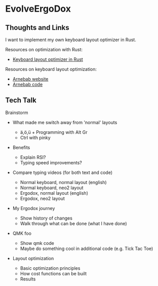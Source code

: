 # EvolveErgoDox

## Thoughts and Links

I want to implement my own keyboard layout optimizer in Rust.

Resources on optimization with Rust:

- [Keyboard layout optimizer in Rust](https://github.com/dariogoetz/keyboard_layout_optimizer)

Resources on keyboard layout optimization:

- [Arnebab website](http://rakjar.de/arnebab/software/keyboard-layout-evolution.html)
- [Arnebab code](https://hg.sr.ht/~arnebab/evolve-keyboard-layout/browse)

## Tech Talk

Brainstorm

- What made me switch away from 'normal' layouts
  - ä,ö,ü + Programming with Alt Gr
  - Ctrl with pinky

- Benefits
  - Explain RSI?
  - Typing speed improvements?

- Compare typing videos (for both text and code)
  - Normal keyboard, normal layout (english)
  - Normal keyboard, neo2 layout
  - Ergodox, normal layout (english)
  - Ergodox, neo2 layout

- My Ergodox journey
  - Show history of changes
  - Walk through what can be done (what I have done)

- QMK foo
  - Show qmk code
  - Maybe do something cool in additional code (e.g. Tick Tac Toe)

- Layout optimization
  - Basic optimization principles
  - How cost functions can be built
  - Results
